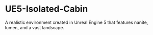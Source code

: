 # UE5-Isolated-Cabin
A realistic environment created in Unreal Engine 5 that features nanite, lumen, and a vast landscape.
